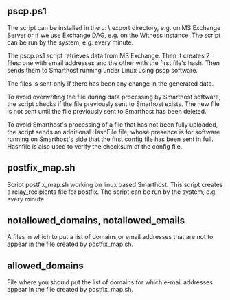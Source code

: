 ## pscp.ps1

The script can be installed in the c: \ export directory, e.g. on MS Exchange Server or if we use Exchange DAG, e.g. on the Witness instance.
The script can be run by the system, e.g. every minute.

The pscp.ps1 script retrieves data from MS Exchange. 
Then it creates 2 files: one with email addresses and the other with the first file's hash. 
Then sends them to Smarthost running under Linux using pscp software.

The files is sent only if there has been any change in the generated data.

To avoid overwriting the file during data processing by Smarthost software, the script checks if the file previously sent to Smarhost exists. The new file is not sent until the file previously sent to Smarthost has been deleted.

To avoid Smarthost's processing of a file that has not been fully uploaded, the script sends an additional HashFile file, whose presence is for software running on Smarthost's side that the first config file has been sent in full.
Hashfile is also used to verify the checksum of the config file.


## postfix_map.sh

Script postfix_map.sh working on linux based Smarthost. This script creates a relay_recipients file for postfix.
The script can be run by the system, e.g. every minute.


##  notallowed_domains, notallowed_emails

A files in which to put a list of domains or email addresses that are not to appear in the file created by postfix_map.sh.

##  allowed_domains

File where you should put the list of domains for which e-mail addresses appear in the file created by postfix_map.sh.

